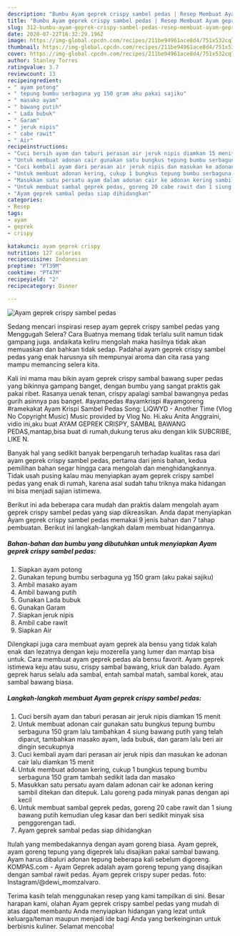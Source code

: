 ```yaml
---
description: "Bumbu Ayam geprek crispy sambel pedas | Resep Membuat Ayam geprek crispy sambel pedas Yang Bisa Manjain Lidah"
title: "Bumbu Ayam geprek crispy sambel pedas | Resep Membuat Ayam geprek crispy sambel pedas Yang Bisa Manjain Lidah"
slug: 312-bumbu-ayam-geprek-crispy-sambel-pedas-resep-membuat-ayam-geprek-crispy-sambel-pedas-yang-bisa-manjain-lidah
date: 2020-07-22T16:32:29.196Z
image: https://img-global.cpcdn.com/recipes/211be94961ace8d4/751x532cq70/ayam-geprek-crispy-sambel-pedas-foto-resep-utama.jpg
thumbnail: https://img-global.cpcdn.com/recipes/211be94961ace8d4/751x532cq70/ayam-geprek-crispy-sambel-pedas-foto-resep-utama.jpg
cover: https://img-global.cpcdn.com/recipes/211be94961ace8d4/751x532cq70/ayam-geprek-crispy-sambel-pedas-foto-resep-utama.jpg
author: Stanley Torres
ratingvalue: 3.7
reviewcount: 13
recipeingredient:
- " ayam potong"
- " tepung bumbu serbaguna yg 150 gram aku pakai sajiku"
- " masako ayam"
- " bawang putih"
- " Lada bubuk"
- " Garam"
- " jeruk nipis"
- " cabe rawit"
- " Air"
recipeinstructions:
- "Cuci bersih ayam dan taburi perasan air jeruk nipis diamkan 15 menit"
- "Untuk membuat adonan cair gunakan satu bungkus tepung bumbu serbaguna 150 gram lalu tambahkan 4 siung bawang putih yang telah diparut, tambahkan masako ayam, lada bubuk, dan garam lalu beri air dingin secukupnya"
- "Cuci kembali ayam dari perasan air jeruk nipis dan masukan ke adonan cair lalu diamkan 15 menit"
- "Untuk membuat adonan kering, cukup 1 bungkus tepung bumbu serbaguna 150 gram tambah sedikit lada dan masako"
- "Masukkan satu persatu ayam dalam adonan cair ke adonan kering sambil ditekan dan ditepuk. Lalu goreng pada minyak panas dengan api kecil"
- "Untuk membuat sambal geprek pedas, goreng 20 cabe rawit dan 1 siung bawang putih kemudian uleg kasar dan beri sedikit minyak sisa penggorengan tadi."
- "Ayam geprek sambal pedas siap dihidangkan"
categories:
- Resep
tags:
- ayam
- geprek
- crispy

katakunci: ayam geprek crispy 
nutrition: 127 calories
recipecuisine: Indonesian
preptime: "PT39M"
cooktime: "PT47M"
recipeyield: "2"
recipecategory: Dinner

---
```



![Ayam geprek crispy sambel pedas](https://img-global.cpcdn.com/recipes/211be94961ace8d4/751x532cq70/ayam-geprek-crispy-sambel-pedas-foto-resep-utama.jpg)

Sedang mencari inspirasi resep ayam geprek crispy sambel pedas yang Menggugah Selera? Cara Buatnya memang tidak terlalu sulit namun tidak gampang juga. andaikata keliru mengolah maka hasilnya tidak akan memuaskan dan bahkan tidak sedap. Padahal ayam geprek crispy sambel pedas yang enak harusnya sih mempunyai aroma dan cita rasa yang mampu memancing selera kita.

Kali ini mama mau bikin ayam geprek crispy sambal bawang super pedas yang bikinnya gampang banget, dengan bumbu yang sangat praktis gak pakai ribet. Rasanya uenak tenan, crispy apalagi sambal bawangnya pedas gurih asinnya pas banget. #ayampedas #ayamkrispi #ayamgoreng #ramekakat Ayam Krispi Sambel Pedas Song: LiQWYD - Another Time (Vlog No Copyright Music) Music provided by Vlog No. Hi.aku Anita Anggraini, vidio ini,aku buat AYAM GEPREK CRISPY, SAMBAL BAWANG PEDAS,mantap,bisa buat di rumah,dukung terus aku dengan klik SUBCRIBE, LIKE N.

Banyak hal yang sedikit banyak berpengaruh terhadap kualitas rasa dari ayam geprek crispy sambel pedas, pertama dari jenis bahan, kedua pemilihan bahan segar hingga cara mengolah dan menghidangkannya. Tidak usah pusing kalau mau menyiapkan ayam geprek crispy sambel pedas yang enak di rumah, karena asal sudah tahu triknya maka hidangan ini bisa menjadi sajian istimewa.


Berikut ini ada beberapa cara mudah dan praktis dalam mengolah ayam geprek crispy sambel pedas yang siap dikreasikan. Anda dapat menyiapkan Ayam geprek crispy sambel pedas memakai 9 jenis bahan dan 7 tahap pembuatan. Berikut ini langkah-langkah dalam membuat hidangannya.

<!--inarticleads1-->

##### Bahan-bahan dan bumbu yang dibutuhkan untuk menyiapkan Ayam geprek crispy sambel pedas:

1. Siapkan  ayam potong
1. Gunakan  tepung bumbu serbaguna yg 150 gram (aku pakai sajiku)
1. Ambil  masako ayam
1. Ambil  bawang putih
1. Gunakan  Lada bubuk
1. Gunakan  Garam
1. Siapkan  jeruk nipis
1. Ambil  cabe rawit
1. Siapkan  Air


Dilengkapi juga cara membuat ayam geprek ala bensu yang tidak kalah enak dan lezatnya dengan keju mozerella yang lumer dan mantap bisa untuk. Cara membuat ayam geprek pedas ala bensu favorit. Ayam geprek istimewa keju atau susu, crispy sambal bawang, kriuk dan balado. Ayam geprek harus selalu ada sambal, entah sambal matah, sambal korek, atau sambal bawang biasa. 

<!--inarticleads2-->

##### Langkah-langkah membuat Ayam geprek crispy sambel pedas:

1. Cuci bersih ayam dan taburi perasan air jeruk nipis diamkan 15 menit
1. Untuk membuat adonan cair gunakan satu bungkus tepung bumbu serbaguna 150 gram lalu tambahkan 4 siung bawang putih yang telah diparut, tambahkan masako ayam, lada bubuk, dan garam lalu beri air dingin secukupnya
1. Cuci kembali ayam dari perasan air jeruk nipis dan masukan ke adonan cair lalu diamkan 15 menit
1. Untuk membuat adonan kering, cukup 1 bungkus tepung bumbu serbaguna 150 gram tambah sedikit lada dan masako
1. Masukkan satu persatu ayam dalam adonan cair ke adonan kering sambil ditekan dan ditepuk. Lalu goreng pada minyak panas dengan api kecil
1. Untuk membuat sambal geprek pedas, goreng 20 cabe rawit dan 1 siung bawang putih kemudian uleg kasar dan beri sedikit minyak sisa penggorengan tadi.
1. Ayam geprek sambal pedas siap dihidangkan


Itulah yang membedakannya dengan ayam goreng biasa. Ayam geprek, ayam goreng tepung yang digeprek lalu disajikan pakai sambal bawang. Ayam harus dibaluri adonan tepung beberapa kali sebelum digoreng. KOMPAS.com - Ayam Geprek adalah ayam goreng tepung yang disajikan dengan sambal rawit pedas. Ayam geprek crispy super pedas. foto: Instagram/@dewi_momzalvaro. 

Terima kasih telah menggunakan resep yang kami tampilkan di sini. Besar harapan kami, olahan Ayam geprek crispy sambel pedas yang mudah di atas dapat membantu Anda menyiapkan hidangan yang lezat untuk keluarga/teman maupun menjadi ide bagi Anda yang berkeinginan untuk berbisnis kuliner. Selamat mencoba!

